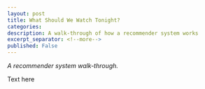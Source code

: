 ```yaml
---
layout: post
title: What Should We Watch Tonight?
categories:
description: A walk-through of how a recommender system works
excerpt_separator: <!--more-->
published: False
---
```

*A recommender system walk-through.*

<!--more-->

Text here
